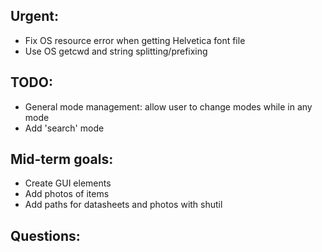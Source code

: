 ## Urgent:
 - Fix OS resource error when getting Helvetica font file
 - Use OS getcwd and string splitting/prefixing

## TODO:
 - General mode management: allow user to change modes while in any mode
 - Add 'search' mode

## Mid-term goals:
 - Create GUI elements 
 - Add photos of items
 - Add paths for datasheets and photos with shutil

## Questions:
